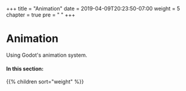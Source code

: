 +++
title = "Animation"
date = 2019-04-09T20:23:50-07:00
weight = 5
chapter = true
pre = "<i class='fas fa-film fa-fw'></i> "
+++

# <i class='fas fa-film'></i> Animation

Using Godot's animation system.

#### In this section:

{{% children  sort="weight" %}}
